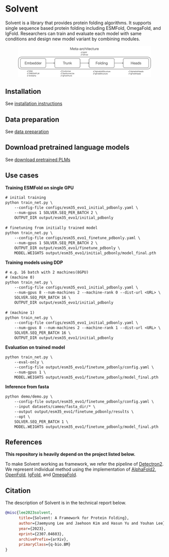 # Solvent

Solvent is a library that provides protein folding algorithms. It supports single sequence based protein folding including ESMFold, OmegaFold, and IgFold. Researchers can train and evaluate each model with same conditions and design new model variant by combining modules.
<div align="center">
<figure>
  <img alt="" src="./assets/meta_arch.png" width=900>
</figure>
</div>

## Installation
See [installation instructions](INSTALL.md)

## Data preparation
See [data preparation](datasets/README.md)

## Download pretrained language models
See [download pretrained PLMs](pretrained_model/README.md)

## Use cases
**Training ESMFold on single GPU**
```
# initial training
python train_net.py \
    --config-file configs/esm35_evo1_initial_pdbonly.yaml \
    --num-gpus 1 SOLVER.SEQ_PER_BATCH 2 \
    OUTPUT_DIR output/esm35_evo1/initial_pdbonly

# finetuning from initially trained model
python train_net.py \
    --config-file configs/esm35_evo1_finetune_pdbonly.yaml \
    --num-gpus 1 SOLVER.SEQ_PER_BATCH 2 \
    OUTPUT_DIR output/esm35_evo1/finetune_pdbonly \
    MODEL.WEIGHTS output/esm35_evo1/initial_pdbonly/model_final.pth
```

**Training models using DDP**
```
# e.g. 16 batch with 2 machines(8GPU)
# (machine 0)
python train_net.py \
    --config-file configs/esm35_evo1_initial_pdbonly.yaml \
    --num-gpus 8 --num-machines 2 --machine-rank 0 --dist-url <URL> \
    SOLVER.SEQ_PER_BATCH 16 \
    OUTPUT_DIR output/esm35_evo1/initial_pdbonly

# (machine 1)
python train_net.py \
    --config-file configs/esm35_evo1_initial_pdbonly.yaml \
    --num-gpus 8 --num-machines 2 --machine-rank 1 --dist-url <URL> \
    SOLVER.SEQ_PER_BATCH 16 \
    OUTPUT_DIR output/esm35_evo1/initial_pdbonly

```

**Evaluation on trained model**
```
python train_net.py \
    --eval-only \
    --config-file output/esm35_evo1/finetune_pdbonly/config.yaml \
    --num-gpus 1 \
    MODEL.WEIGHTS output/esm35_evo1/finetune_pdbonly/model_final.pth

```

**Inference from fasta**
```
python demo/demo.py \
    --config-file output/esm35_evo1/finetune_pdbonly/config.yaml \
    --input datasets/cameo/fasta_dir/* \
    --output output/esm35_evo1/finetune_pdbonly/results \
    --opt \
    SOLVER.SEQ_PER_BATCH 1 \
    MODEL.WEIGHTS output/esm35_evo1/finetune_pdbonly/model_final.pth
```



## References
**This repository is heavily depend on the project listed below.**

To make Solvent working as framework, we refer the pipeline of [Detectron2](https://github.com/facebookresearch/detectron2). We represent individual method using the implementation of [AlphaFold2](https://github.com/deepmind/alphafold), [OpenFold](https://github.com/aqlaboratory/openfold), [IgFold](https://github.com/Graylab/IgFold), and [OmegaFold](https://github.com/HeliXonProtein/OmegaFold).

## Citation
The description of Solvent is in the technical report below. 
```bibtex
@misc{lee2023solvent,
      title={Solvent: A Framework for Protein Folding}, 
      author={Jaemyung Lee and Jaehoon Kim and Hasun Yu and Youhan Lee},
      year={2023},
      eprint={2307.04603},
      archivePrefix={arXiv},
      primaryClass={q-bio.BM}
}
```